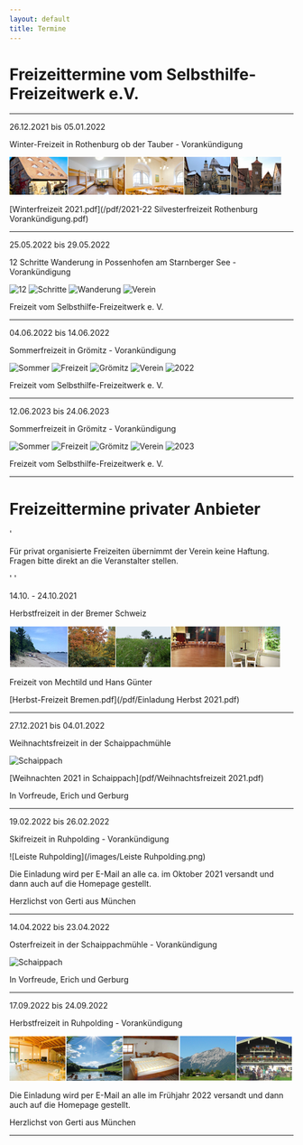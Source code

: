 ```yaml
---
layout: default
title: Termine
---
```

# Freizeittermine vom Selbsthilfe-Freizeitwerk e.V.

--------------------------------------------------------------------------------------------------

26.12.2021 bis 05.01.2022

Winter-Freizeit in Rothenburg ob der Tauber - Vorankündigung

![Rothenburg op der Tauber](/images/rothenburg.png)

[Winterfreizeit 2021.pdf](/pdf/2021-22 Silvesterfreizeit Rothenburg  Vorankündigung.pdf)

---------------------------------------------------------------------------------------------------

25.05.2022 bis 29.05.2022 

12 Schritte Wanderung in Possenhofen am Starnberger See - Vorankündigung

![12](https://ik.imagekit.io/zcrl68n9dky/tr:n-leiste/https://www.a-freizeiten.de/images/W_1.jpeg)
![Schritte](https://ik.imagekit.io/zcrl68n9dky/tr:n-leiste/https://www.a-freizeiten.de/images/W_2.jpeg)
![Wanderung](https://ik.imagekit.io/zcrl68n9dky/tr:n-leiste/https://www.a-freizeiten.de/images/W_3.jpeg)
![Verein](https://ik.imagekit.io/zcrl68n9dky/tr:n-leiste/https://www.a-freizeiten.de/images/W_4.jpeg)

Freizeit vom Selbsthilfe-Freizeitwerk e. V. 

---------------------------------------------------------------------------------------------------

04.06.2022 bis 14.06.2022 

Sommerfreizeit in Grömitz - Vorankündigung 

![Sommer](https://ik.imagekit.io/zcrl68n9dky/tr:n-leiste/https://www.a-freizeiten.de/images/GR_1.jpeg)
![Freizeit](https://ik.imagekit.io/zcrl68n9dky/tr:n-leiste/https://www.a-freizeiten.de/images/GR_2.jpeg)
![Grömitz](https://ik.imagekit.io/zcrl68n9dky/tr:n-leiste/https://www.a-freizeiten.de/images/GR_3.jpeg)
![Verein](https://ik.imagekit.io/zcrl68n9dky/tr:n-leiste/https://www.a-freizeiten.de/images/GR_4.jpeg)
![2022](https://ik.imagekit.io/zcrl68n9dky/tr:n-leiste/https://www.a-freizeiten.de/images/GR_5.jpeg)

Freizeit vom Selbsthilfe-Freizeitwerk e. V. 

--------------------------------------------------------------------------------------------------

12.06.2023 bis 24.06.2023 

Sommerfreizeit in Grömitz - Vorankündigung 

![Sommer](https://ik.imagekit.io/zcrl68n9dky/tr:n-leiste/https://www.a-freizeiten.de/images/GR_1.jpeg)
![Freizeit](https://ik.imagekit.io/zcrl68n9dky/tr:n-leiste/https://www.a-freizeiten.de/images/GR_2.jpeg)
![Grömitz](https://ik.imagekit.io/zcrl68n9dky/tr:n-leiste/https://www.a-freizeiten.de/images/GR_3.jpeg)
![Verein](https://ik.imagekit.io/zcrl68n9dky/tr:n-leiste/https://www.a-freizeiten.de/images/GR_4.jpeg)
![2023](https://ik.imagekit.io/zcrl68n9dky/tr:n-leiste/https://www.a-freizeiten.de/images/GR_5.jpeg)

Freizeit vom Selbsthilfe-Freizeitwerk e. V. 

---------------------------------------------------------------------------------------------------

# Freizeittermine privater Anbieter
'

Für privat organisierte Freizeiten übernimmt der Verein keine Haftung. Fragen bitte direkt an die Veranstalter stellen.

'
'

14.10. - 24.10.2021

Herbstfreizeit in der Bremer Schweiz

![Freizeit Bremen im Herbst](/images/Leiste_Herbst_Bremen.jpg)

Freizeit von Mechtild und Hans Günter

[Herbst-Freizeit Bremen.pdf](/pdf/Einladung Herbst 2021.pdf)

------------------------------------------------------------------------------------------------

27.12.2021 bis 04.01.2022 

Weihnachtsfreizeit in der Schaippachmühle

![Schaippach](/images/schaippach.jpeg)

[Weihnachten 2021 in Schaippach](pdf/Weihnachtsfreizeit 2021.pdf)

In Vorfreude, Erich und Gerburg

---------------------------------------------------------------------------------------------------

19.02.2022 bis 26.02.2022

Skifreizeit in Ruhpolding - Vorankündigung

![Leiste Ruhpolding](/images/Leiste Ruhpolding.png)

Die Einladung wird per E-Mail an alle ca. im Oktober 2021 versandt und dann auch auf die Homepage gestellt.

Herzlichst von Gerti aus München

----------------------------------------------------------------------------------------------------

14.04.2022 bis 23.04.2022 

Osterfreizeit in der Schaippachmühle - Vorankündigung 

![Schaippach](/images/schaippach.jpeg)

In Vorfreude, Erich und Gerburg 

-----------------------------------------------------------------------------------------------------

17.09.2022 bis 24.09.2022

Herbstfreizeit in Ruhpolding - Vorankündigung

![ruhpolding](/images/bildleiste_2021.png)

Die Einladung wird per E-Mail an alle im Frühjahr 2022 versandt und dann auch auf die Homepage gestellt.

Herzlichst von Gerti aus München

------------------------------------------------------------------------------------------------------
